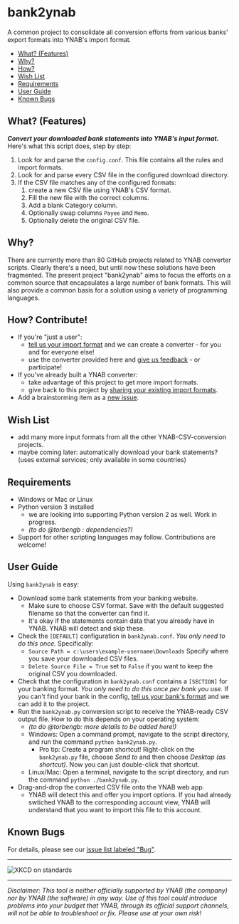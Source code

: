 <!-- I thought about adding some graphics for a better appearance, but it is too large and dominates the page:
![YNAB banner image](https://b.thumbs.redditmedia.com/-4WEzT9WdhQV_khUidt56887E01btV8IILeL6TNvtvI.png)
-->
# bank2ynab
A common project to consolidate all conversion efforts from various banks' export formats into YNAB's import format.

- [What? (Features)](#what)
- [Why?](#why)
- [How?](#how)
- [Wish List](#wishlist)
- [Requirements](#requirements)
- [User Guide](#userguide)
- [Known Bugs](#knownbugs)

## <a name="what"></a>What? (Features)

***Convert your downloaded bank statements into YNAB's input format.*** Here's what this script does, step by step:

1. Look for and parse the `config.conf`. This file contains all the rules and import formats.
1. Look for and parse every CSV file in the configured download directory.
1. If the CSV file matches any of the configured formats: 
   1. create a new CSV file using YNAB's CSV format. 
   1. Fill the new file with the correct columns.
   1. Add a blank Category column.
   1. Optionally swap columns `Payee` and `Memo`.
   1. Optionally delete the original CSV file.

## <a name="why"></a>Why?

There are currently more than 80 GitHub projects related to YNAB converter scripts. Clearly there's a need, but until now these solutions have been fragmented. The present project "bank2ynab" aims to focus the efforts on a common source that encapsulates a large number of bank formats. This will also provide a common basis for a solution using a variety of programming languages.

## <a name="how"></a>How? Contribute!

- If you're "just a user":
  - [tell us your import format](https://goo.gl/forms/b7SNwTxmQFfnXlMf2) and we can create a converter - for you and for everyone else!
  - use the converter provided here and [give us feedback](https://github.com/torbengb/bank2ynab/issues/new) - or participate!
- If you've already built a YNAB converter:
  - take advantage of this project to get more import formats.
  - give back to this project by [sharing your existing import formats](https://goo.gl/forms/b7SNwTxmQFfnXlMf2).
- Add a brainstorming item as a [new issue](https://github.com/torbengb/bank2ynab/issues/new).

## <a name="wishlist"></a>Wish List

- add many more input formats from all the other YNAB-CSV-conversion projects.
- maybe coming later: automatically download your bank statements? (uses external services; only available in some countries)

## <a name="requirements"></a>Requirements

- Windows or Mac or Linux
- Python version 3 installed
  - we are looking into supporting Python version 2 as well. Work in progress.
  - *(to do @torbengb : dependencies?)*
- Support for other scripting languages may follow. Contributions are welcome!

## <a name="userguide"></a>User Guide

Using `bank2ynab` is easy:

- Download some bank statements from your banking website.
  - Make sure to choose CSV format. Save with the default suggested filename so that the converter can find it. 
  - It's okay if the statements contain data that you already have in YNAB. YNAB will detect and skip these.
- Check the `[DEFAULT]` configuration in `bank2ynab.conf`. *You only need to do this once.* Specifically:
  - `Source Path = c:\users\example-username\Downloads` Specify where you save your downloaded CSV files. 
  - `Delete Source File = True` set to `False` if you want to keep the original CSV you downloaded.
- Check that the configuration in `bank2ynab.conf` contains a `[SECTION]` for your banking format. *You only need to do this once per bank you use.* If you can't find your bank in the config, [tell us your bank's format](https://goo.gl/forms/b7SNwTxmQFfnXlMf2) and we can add it to the project.
- Run the `bank2ynab.py` conversion script to receive the YNAB-ready CSV output file. How to do this depends on your operating system:
  - *(to do @torbengb: more details to be added here!)*
  - Windows: Open a command prompt, navigate to the script directory, and run the command `python bank2ynab.py`.
    - Pro tip: Create a program shortcut! Right-click on the `bank2ynab.py` file, choose *Send to* and then choose *Desktop (as shortcut)*. Now you can just double-click that shortcut.
  - Linux/Mac: Open a terminal, navigate to the script directory, and run the command `python ./bank2ynab.py`.
- Drag-and-drop the converted CSV file onto the YNAB web app. 
  - YNAB will detect this and offer you import options. If you had already swtiched YNAB to the corresponding account view, YNAB will understand that you want to import this file to this account.

## <a name="knownbugs"></a>Known Bugs

For details, please see our [issue list labeled "Bug"](https://github.com/torbengb/bank2ynab/issues?q=is%3Aissue+is%3Aopen+label%3Abug).

----

![XKCD on standards](https://imgs.xkcd.com/comics/standards.png)

----

*Disclaimer: This tool is neither officially supported by YNAB (the company) nor by YNAB (the software) in any way. Use of this tool could introduce problems into your budget that YNAB, through its official support channels, will not be able to troubleshoot or fix. Please use at your own risk!*
